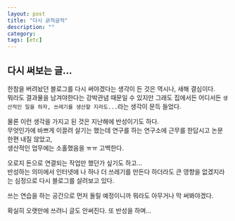 ```yaml
---
layout: post
title: "다시 긁적글적"
description: ""
category:
tags: [etc]
---
```


## 다시 써보는 글...

한참을 버려놨던 블로그를 다시 써야겠다는 생각이 든 것은 역시나, 새해 결심이다.  
뭐라도 결과물을 남겨야한다는 강박관념 때문일 수 있지만 그래도 집에서든 어디서든 `생산적인 일을 하자, 쓰레기를 생산할 지라도...`라는 생각이 문득 들었다. 

물론 이런 생각을 가지고 된 것은 지난해에 반성이기도 하다.  
무엇인가에 바쁘게 이끌려 살기는 했는데 연구를 하는 연구소에 근무를 한답시고 논문 한편 내질 않았고,  
생산적인 업무에는 소홀했음을 ㅠㅠ 고백한다.  

오로지 돈으로 연결되는 작업만 했던가 싶기도 하고...   
반성하는 의미에서 인터넷에 나 하나 더 쓰레기를 만든다 하더라도 큰 영향을 없겠지라는 심정으로 다시 블로그를 살려보고 있다.

쓰는 연습을 하는 공간으로 먼저 돌릴 예정이니까 뭐라도 아무거나 막 써봐야겠다.

확실히 오랫만에 쓰려니 글도 안써진다. 또 반성을 하며...



